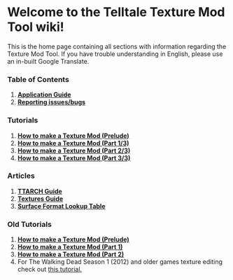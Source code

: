 # Welcome to the Telltale Texture Mod Tool wiki!

This is the home page containing all sections with information regarding the Texture Mod Tool. If you have trouble understanding in English, please use an in-built Google Translate.

### Table of Contents
1. **[Application Guide](/wiki/application_guide/application_guide.md)**
2. **[Reporting issues/bugs](/wiki/issue.md)**

### Tutorials
1. **[How to make a Texture Mod (Prelude)](/wiki/articles/tutorial_prelude.md)**
2. **[How to make a Texture Mod (Part 1/3)](/wiki/tutorial_part1/tutorial_part_1.md)**
3. **[How to make a Texture Mod (Part 2/3)](/wiki/tutorial_part2/tutorial_part_2.md)**
4. **[How to make a Texture Mod (Part 3/3)](/wiki/tutorial_part3/tutorial_part_3.md)**

### Articles
1. **[TTARCH Guide](/wiki/tutorial_part3/tutorial_part_3.md)**
2. **[Textures Guide](/wiki/tutorial_part3/tutorial_part_3.md)**
3. **[Surface Format Lookup Table](/wiki/articles/surfaces.md)**

### Old Tutorials
1. **[How to make a Texture Mod (Prelude)](https://github.com/Telltale-Modding-Group/DDS-D3DTX-Converter/wiki/%5BTutorial%5D-How-to-make-a-Texture-Mod-(Prelude))**
2. **[How to make a Texture Mod (Part 1)](https://github.com/Telltale-Modding-Group/DDS-D3DTX-Converter/wiki/%5BTutorial%5D--How-to-make-a-Texture-Mod-(Part-1))**
3. **[How to make a Texture Mod (Part 2)](https://github.com/Telltale-Modding-Group/DDS-D3DTX-Converter/wiki/%5BTutorial%5D--How-to-make-a-Texture-Mod-(Part-2))**
4. For The Walking Dead Season 1 (2012) and older games texture editing check out [this tutorial.](https://github.com/Telltale-Modding-Group/DDS-D3DTX-Converter/wiki/%5BTutorial%5D-The-Walking-Dead-Season-1-(and-older-games)-Texture-Editing-Tutorial)